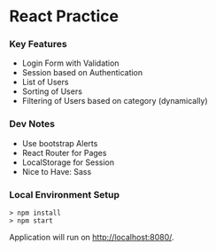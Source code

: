 # React Practice

### Key Features
- Login Form with Validation
- Session based on Authentication
- List of Users
- Sorting of Users
- Filtering of Users based on category (dynamically)

### Dev Notes
- Use bootstrap Alerts
- React Router for Pages
- LocalStorage for Session
- Nice to Have: Sass


### Local Environment Setup

```
> npm install
> npm start
```

Application will run on [http://localhost:8080/](http://localhost:8080/).
